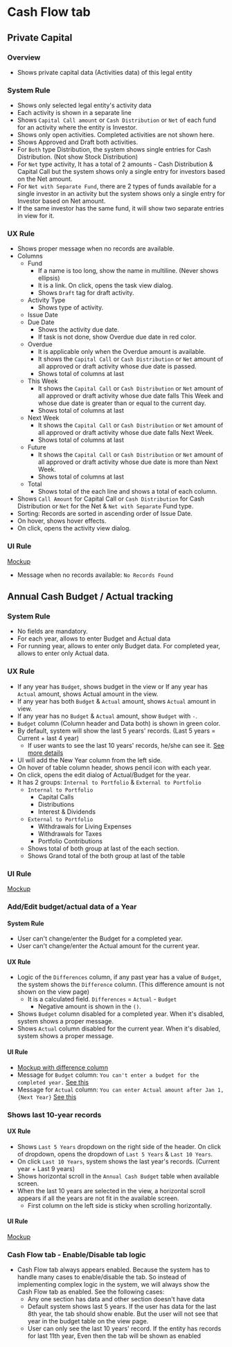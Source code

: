 # Cash Flow tab

## Private Capital 

### Overview
- Shows private capital data (Activities data) of this legal entity

### System Rule
- Shows only selected legal entity's activity data
- Each activity is shown in a separate line
- Shows `Capital Call amount` or `Cash Distribution` or `Net` of each fund for an activity where the entity is Investor.
- Shows only open activities. Completed activities are not shown here.
- Shows Approved and Draft both activities.
- For `Both` type Distribution, the system shows single entries for Cash Distribution. (Not show Stock Distribution)
- For `Net` type activity, It has a total of 2 amounts - Cash Distribution & Capital Call but the system shows only a single entry for investors based on the Net amount.
- For `Net with Separate Fund`, there are 2 types of funds available for a single investor in an activity but the system shows only a single entry for Investor based on Net amount.
- If the same investor has the same fund, it will show two separate entries in view for it. 


### UX Rule
- Shows proper message when no records are available. 
- Columns
    - Fund
        - If a name is too long, show the name in multiline. (Never shows ellipsis)
        - It is a link. On click, opens the task view dialog.
        - Shows `Draft` tag for draft activity.
    - Activity Type
        - Shows type of activity.
    - Issue Date
    - Due Date
        - Shows the activity due date.
        - If task is not done, show Overdue due date in red color.
    - Overdue
        - It is applicable only when the Overdue amount is available.
        - It shows the `Capital Call` or `Cash Distribution` or `Net` amount of all approved or draft activity whose due date is passed.
        - Shows total of columns at last
    - This Week
        - It shows the `Capital Call` or `Cash Distribution` or `Net` amount of all approved or draft activity whose due date falls This Week and whose due date is greater than or equal to the current day.
        - Shows total of columns at last
    - Next Week
        - It shows the `Capital Call` or `Cash Distribution` or `Net` amount of all approved or draft activity whose due date falls Next Week.
        - Shows total of columns at last
    - Future
        - It shows the `Capital Call` or `Cash Distribution` or `Net` amount of all approved or draft activity whose due date is more than Next Week.
        - Shows total of columns at last
    - Total
        - Shows total of the each line and shows a total of each column.
- Shows `Call Amount` for Capital Call or `Cash Distribution` for Cash Distribution or `Net` for the Net & `Net with Separate` Fund type.
- Sorting: Records are sorted in ascending order of Issue Date.
- On hover, shows hover effects.
- On click, opens the activity view dialog. 


### UI Rule
[Mockup](https://drive.google.com/file/d/1MNfcdcNp4ZIGUeuC-efPAfrasS7Btfxp/view?usp=sharing)
- Message when no records available: `No Records Found`



## Annual Cash Budget / Actual tracking

### System Rule
- No fields are mandatory. 
- For each year, allows to enter Budget and Actual data
- For running year, allows to enter only Budget data. For completed year, allows to enter only Actual data.

### UX Rule
- If any year has `Budget`, shows budget in the view or If any year has `Actual` amount, shows Actual amount in the view.
- If any year has both `Budget` & `Actual` amount, shows `Actual` amount in view.
- If any year has no `Budget` & `Actual` amount, show `Budget` with `-`.
- `Budget` column (Column header  and Data both) is shown in green color.
- By default, system will show the last 5 years' records. (Last 5 years = Current + last 4 year)
    - If user wants to see the last 10 years' records, he/she can see it. [See more details](#shows-last-10-year-records)
- UI will add the New Year column from the left side.
- On hover of table column header, shows pencil icon with each year. 
- On click, opens the edit dialog of Actual/Budget for the year.
- It has 2 groups: `Internal to Portfolio` & `External to Portfolio`
    - `Internal to Portfolio`
        - Capital Calls
        - Distributions
        - Interest & Dividends 
    - `External to Portfolio`
        - Withdrawals for Living Expenses
        - Withdrawals for Taxes
        - Portfolio Contributions
    - Shows total of both group at last of the each section.
    - Shows Grand total of the both group at last of the table

### UI Rule
[Mockup](https://drive.google.com/file/d/1Zs4bB8k5WMVIOPWzXc4cCIuoKNtJJ39B/view?usp=sharing)


### Add/Edit budget/actual data of a Year
#### System Rule
- User can't change/enter the Budget for a completed year.
- User can't change/enter the Actual amount for the current year. 

#### UX Rule
- Logic of the `Differences` column, if any past year has a value of `Budget`, the system shows the `Difference` column. (This difference amount is not shown on the view page)
    - It is a calculated field. `Differences` = `Actual` - `Budget`
        - Negative amount is shown in the `()`.
- Shows `Budget` column disabled for a completed year. When it's disabled, system shows a proper message.
- Shows `Actual` column disabled for the current year. When it's disabled, system shows a proper message.

#### UI Rule
- [Mockup with difference column](https://drive.google.com/file/d/1lrvvEgsBIU4dTIxo6b1m9at6W1P477y7/view?usp=sharing)
- Message for `Budget` column: `You can't enter a budget for the completed year.` [See this](https://drive.google.com/file/d/1HlearnPRWl35iQqyzGXHzp-UI2_8uB6y/view?usp=sharing)
- Message for `Actual` column: `You can enter Actual amount after Jan 1, {Next Year}` [See this](https://drive.google.com/file/d/1Zs4bB8k5WMVIOPWzXc4cCIuoKNtJJ39B/view?usp=sharing)


### Shows last 10-year records
#### UX Rule
- Shows `Last 5 Years` dropdown on the right side of the header. On click of dropdown, opens the dropdown of `Last 5 Years` & `Last 10 Years`.
- On click `Last 10 Years`, system shows the last year's records. (Current year + Last 9 years)
- Shows horizontal scroll in the `Annual Cash Budget` table when available screen.
- When the last 10 years are selected in the view, a horizontal scroll appears if all the years are not fit in the available screen.
    - First column on the left side is sticky when scrolling horizontally.

#### UI Rule
[Mockup](https://drive.google.com/file/d/1MNfcdcNp4ZIGUeuC-efPAfrasS7Btfxp/view?usp=sharing)
 


### Cash Flow tab - Enable/Disable tab logic
- Cash Flow tab always appears enabled. Because the system has to handle many cases to enable/disable the tab. So instead of implementing complex logic in the system, we will always show the Cash Flow tab as enabled. See the following cases:
    - Any one section has data and other section doesn't have data
    - Default system shows last 5 years. If the user has data for the last 8th year, the tab should show enable. But the user will not see that year in the budget table on the view page.
    - User can only see the last 10 years' record. If the entity has records for last 11th year, Even then the tab will be shown as enabled



